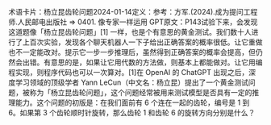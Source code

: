 

术语卡片：杨立昆齿轮问题2024-01-14定义：参考：方军.(2024).成为提问工程师.人民邮电出版社 => 0401. 像专家一样运用 GPT原文：P143试验下来，会发现这道题像「杨立昆齿轮问题」[1] 一样，也是个有意思的黄金测试。我们数十人进行了上百次实验，发现各个聊天机器人一下子给出正确答案的概率很低。让它重做也不一定能改对。提示它一步一步推理后，虽然得到正确答案的概率会提高，但仍然会出错。有意思的是，如果让它用代数的方法做，则基本上都能做对。让它用编程实现，则程序代码也可以一次算对。[1]在 OpenAI 的 ChatGPT 出现之后，深度学习领域的顶级学者 Yann LeCun（中文名：杨立昆）提出了一个黄金测试问题，被称为「杨立昆齿轮问题」，这个问题经常被用来测试模型是否具有一定的推理能力。这个问题的初版是：在我们面前有 6 个连在一起的齿轮，编号是 1 到 6。如果第 3 个齿轮顺时针旋转，那么齿轮 1 和齿轮 6 的旋转方向分别是什么？